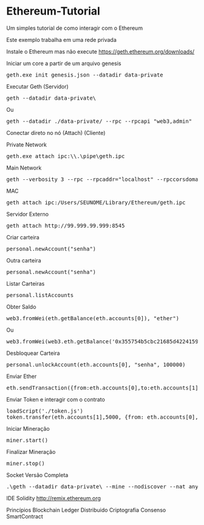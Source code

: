 # Ethereum-Tutorial
Um simples tutorial de como interagir com o Ethereum

Este exemplo trabalha em uma rede privada

Instale o Ethereum mas não execute
https://geth.ethereum.org/downloads/

Iniciar um core a partir de um arquivo genesis
<pre>
geth.exe init genesis.json --datadir data-private
</pre>

Executar Geth (Servidor)
<pre>
geth --datadir data-private\
</pre>
Ou
<pre>
geth --datadir ./data-private/ --rpc --rpcapi "web3,admin"
</pre>

Conectar direto no nó (Attach) (Cliente)

Private Network
<pre>
geth.exe attach ipc:\\.\pipe\geth.ipc
</pre>

Main Network
<pre>
geth --verbosity 3 --rpc --rpcaddr="localhost" --rpccorsdomain "YOUR-DOMAIN:PORT" --rpcapi="db,eth,net,web3,personal"
</pre>

MAC
<pre>
geth attach ipc:/Users/SEUNOME/Library/Ethereum/geth.ipc
</pre>

Servidor Externo
<pre>
geth attach http://99.999.99.999:8545
</pre>

Criar carteira
<pre>
personal.newAccount("senha")
</pre>

Outra carteira
<pre>
personal.newAccount("senha")
</pre>

Listar Carteiras
<pre>
personal.listAccounts
</pre>

Obter Saldo
<pre>
web3.fromWei(eth.getBalance(eth.accounts[0]), "ether")
</pre>
Ou
<pre>
web3.fromWei(web3.eth.getBalance('0x355754b5cbc21685d42241594b2c06a2ef5f****'),'ether')
</pre>

Desbloquear Carteira
<pre>
personal.unlockAccount(eth.accounts[0], "senha", 100000)
</pre>

Enviar Ether
<pre>
eth.sendTransaction({from:eth.accounts[0],to:eth.accounts[1], value:web3.toWei(7,"ether")})
</pre>

Enviar Token e interagir com o contrato
<pre>
loadScript('./token.js')
token.transfer(eth.accounts[1],5000, {from: eth.accounts[0], gas: 900000});
</pre>

Iniciar Mineração
<pre>
miner.start()
</pre>

Finalizar Mineração
<pre>
miner.stop()
</pre>

Socket
Versão Completa
<pre>
.\geth --datadir data-private\ --mine --nodiscover --nat any --identity data-private --networkid 777 --port 30301 --verbosity 5 --ipcpath \\.\pipe\geth.ipc --rpc --rpcaddr 0.0.0.0 --rpcport 8545 --rpccorsdomain '*' --rpcapi personal,admin,db,eth,net,web3,miner,shh,txpool,debug --ws --wsaddr 0.0.0.0 --wsport 8546 --wsorigins '*' --wsapi personal,admin,db,eth,net,web3,miner,shh,txpool,debug --maxpeers 25 --etherbase 0 --gasprice 0 --targetgaslimit 9999999
</pre>

IDE Solidity
http://remix.ethereum.org

Princípios Blockchain
Ledger Distribuido
Criptografia
Consenso
SmartContract
